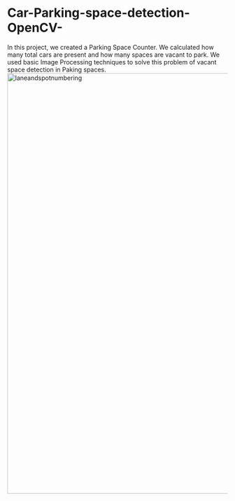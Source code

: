 # Car-Parking-space-detection-OpenCV-
In this project, we created a Parking Space Counter. We calculated how many total cars are present and how many spaces are vacant to park. We used basic Image Processing techniques to solve this problem of vacant space detection in Paking spaces.
<img width="960" alt="laneandspotnumbering" src="https://github.com/Aryansah10/Car-Parking-space-detection-OpenCV-/assets/91536527/0abb5577-453d-4cc7-aa57-f919dcff1806">
